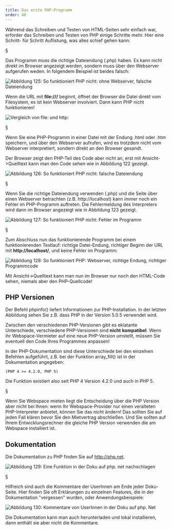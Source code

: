 ```yaml
---
title: Das erste PHP-Programm
order: 40
---
```


Während das Schreiben und Testen von HTML-Seiten sehr einfach war,
erforder das Schreiben und Testen von PHP einige Schritte mehr.
Hier eine Schritt- für Schritt Auflistung, was alles schief gehen kann:

§

Das Programm muss die richtige Dateiendung (.php) haben. Es kann nicht direkt im
Browser angezeigt werden, sondern muss über den Webserver aufgerufen weden. In
folgendem Beispiel ist beides falsch:

![Abbildung 125: So funktioniert PHP nicht: ohne Webserver, falsche Dateiendung](/images/image327.png)

Wenn die URL mit **file:///** beginnt, öffnet der Browser die Datei
direkt vom Filesystem, es ist kein Webserver involviert.  Dann kann PHP nicht
funktionieren!

![Vergleich von file: und http:](/images/php-no-webserver.svg)

§

Wenn Sie eine PHP-Programm in einer Datei mit der Endung .html oder .htm
speichern, und über den Webserver aufrufen, wird es trotzdem nicht vom Webserver 
interpretiert, sondern direkt an den Browser gesandt. 

Der Browser zeigt den PHP-Teil des Code aber nicht an, 
erst mit Ansicht-&gt;Quelltext kann man den Code sehen wie in Abbildung 122 gezeigt.


![Abbildung 126: So funktioniert PHP nicht: falsche Dateiendung](/images/image328.png)

§

Wenn Sie die richtige Dateiendung verwenden (.php) und die Seite über einen Webserver 
betrachten (z.B. http://localhost) kann immer noch ein Fehler im PHP-Programm auftreten. 
Die Fehlermeldung des Interpreters wird dann im Browser angezeigt wie in Abbildung 123 gezeigt.

![Abbildung 127: So funktioniert PHP nicht: Fehler im Programm](/images/image329.png)

§

Zum Abschluss nun das funktionierende Programm bei einem funktionierenden
Testlauf: richtige Datei-Endung, richtiger Beginn der URL mit
**http://localhost/**, und keine Fehler im Programm:


![Abbildung 128: So funktioniert PHP: Webserver, richtige Endung, richtiger Programmcode](/images/image330.png)

Mit Ansicht-&gt;Quelltext kann man nun im Browser nur noch den HTML-Code sehen, niemals aber den PHP-Quellcode!

PHP Versionen
--------------
Der Befehl phpinfo() liefert Informationen zur PHP-Installation. In der letzten Abbildung sehen 
Sie z.B. dass PHP in der Version 5.0.5 verwendet wird.

Zwischen den verschiedenen PHP-Versionen gibt es eklatante Unterschiede, 
verschiedene PHP-Versionen sind **nicht** **kompatibel**. 
Wenn ihr Webspace-Vermieter auf eine 
neue PHP-Version umstellt, müssen Sie eventuell den Code Ihres Programmes
anpassen!

In der PHP-Dokumentation sind diese Unterschiede bei den einzelnen Befehlen 
aufgeführt, z.B. bei der Funktion array_fill() ist in der Dokumentation angegeben: 

    (PHP 4 >= 4.2.0, PHP 5)

Die Funktion existiert also seit PHP 4 Version 4.2.0 und auch in PHP 5. 

§

Wenn Sie Webspace mieten liegt die Entscheidung über die PHP Version aber nicht bei Ihnen: 
wenn Ihr Webspace-Provider nur einen veralteten PHP-Interpreter anbietet,
können Sie das nicht ändern!
Das sollten Sie auf jeden Fall klären bevor Sie den Mietvertrag abschließen.
Und Sie sollten auf Ihrem Entwicklungsrechner die gleiche PHP Version
verwenden die am Webspace installiert ist.

Dokumentation
--------------
Die Dokumentation zu PHP finden Sie auf http://php.net.

![Abbildung 129: Eine Funktion in der Doku auf php. net nachschlagen](/images/image331.png)

§

Hilfreich sind auch die Kommentare der UserInnen am Ende jeder Doku-Seite. Hier finden Sie oft Erklärungen zu einzelnen Features, die in der Dokumentation "vergessen" wurden, oder Anwendungsbeispiele:

![Abbildung 130: Kommentare von UserInnen in der Doku auf php. Net](/images/image332.png)

Die Dokumentation kann man auch herunterladen und lokal installieren, dann enthält sie aber nicht die Kommentare.

